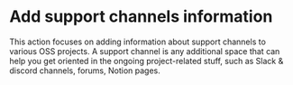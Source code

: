 # Add support channels information

This action focuses on adding information about support channels to various OSS projects. 
A support channel is any additional space that can help you get oriented in the ongoing project-related stuff, such as Slack & discord channels, forums, Notion pages.
